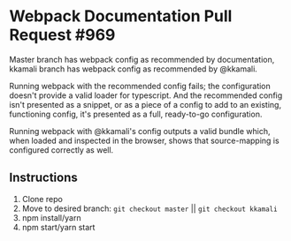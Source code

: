 # Webpack Documentation Pull Request #969

Master branch has webpack config as recommended by documentation, kkamali branch has
 webpack config as recommended by @kkamali.

Running webpack with the recommended config fails; the configuration doesn't provide a valid
 loader for typescript. And the recommended config isn't presented as a snippet, or as a piece of
 a config to add to an existing, functioning config, it's presented as a full, ready-to-go
 configuration.

Running webpack with @kkamali's config outputs a valid bundle which, when loaded and inspected
  in the browser, shows that source-mapping is configured correctly as well.

## Instructions

1.  Clone repo
2.  Move to desired branch: `git checkout master` \|\| `git checkout kkamali`
3.  npm install/yarn
4.  npm start/yarn start
